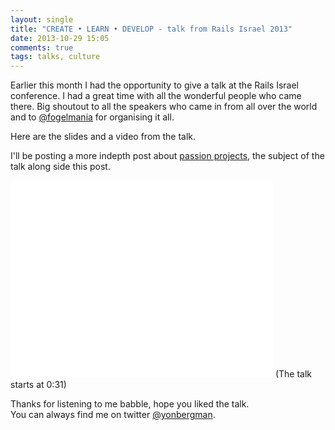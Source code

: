 ```yaml
---
layout: single
title: "CREATE • LEARN • DEVELOP - talk from Rails Israel 2013"
date: 2013-10-29 15:05
comments: true
tags: talks, culture
---
```


Earlier this month I had the opportunity to give a talk at the Rails Israel conference. I had a great time with all the wonderful people who came there. Big shoutout to all the speakers who came in from all over the world and to [@fogelmania](http://twitter.com/fogelmania) for organising it all.

Here are the slides and a video from the talk.

<!--more-->

I'll be posting a more indepth post about [passion projects](/2013/10/29/passion-projects-code-you-love/), the subject of the talk along side this post.

<script async class="speakerdeck-embed" data-id="a5028c9013020131b9aa3e3d4895b539" data-ratio="1.33333333333333" src="//speakerdeck.com/assets/embed.js"></script>

<iframe id='video' width="420" height="315" src="//www.youtube.com/embed/p4wQQ_XFqLY?t=31" frameborder="0" allowfullscreen></iframe>
(The talk starts at 0:31)

Thanks for listening to me babble, hope you liked the talk.  
You can always find me on twitter [@yonbergman](http://twitter.com/yonbergman).
